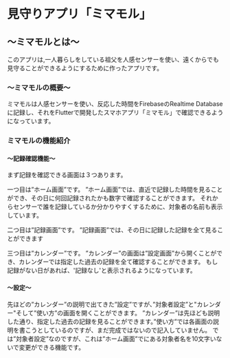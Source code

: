 # 見守りアプリ「ミマモル」

## 〜ミマモルとは〜

 このアプリは,一人暮らしをしている祖父を人感センサーを使い、遠くからでも見守ることができるようにするために作ったアプリです。
 
### 〜ミマモルの概要〜
 
  ミマモルは人感センサーを使い、反応した時間をFirebaseのRealtime Databaseに記録し、それをFlutterで開発したスマホアプリ「ミマモル」で確認できるようになっています。
  
### ミマモルの機能紹介

#### 〜記録確認機能〜

まず記録を確認できる画面は３つあります。

一つ目は”ホーム画面”です。
”ホーム画面”では、直近で記録した時間を見ることができ、その日に何回記録されたかも数字で確認することができます。
それからセンサーで誰を記録しているか分かりやすくするために、対象者の名前も表示しています。

二つ目は”記録画面”です。
”記録画面”では、その日に記録した記録を全て見ることができます

三つ目は”カレンダー”です。
”カレンダー”の画面は”設定画面”から開くことができ、カレンダーでは指定した過去の記録を全て確認することができます。
もし記録がない日があれば、'記録なし'と表示されるようになっています。

#### 〜設定〜

先ほどの”カレンダー”の説明で出てきた”設定”ですが、”対象者設定”と"カレンダー"そして”使い方”の画面を開くことができます。
”カレンダー”は先ほども説明した通り、指定した過去の記録を見ることができます。”使い方”では各画面の説明を書こうとしているのですが、まだ完成ではないので記入していません。
では”対象者設定”なのですが、これは”ホーム画面”でにある対象者名を10文字いないで変更ができる機能です。
